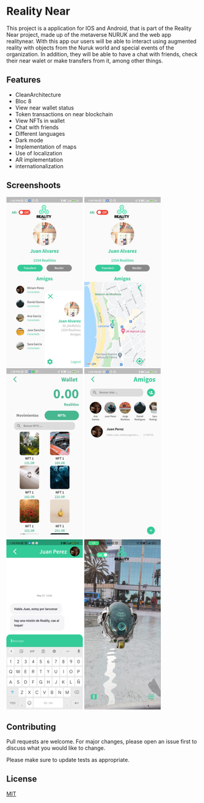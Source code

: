 # Reality Near

This project is a application for IOS and Android, that is part of the Reality Near project, made up of the metaverse NURUK and the web app realitynear.
With this app our users will be able to interact using augmented reality with objects from the Nuruk world and special events of the organization. In addition, they will be able to have a chat with friends, check their near walet or make transfers from it, among other things.


## Features
- CleanArchitecture
- Bloc 8
- View near wallet status
- Token transactions on near blockchain
- View NFTs in wallet
- Chat with friends
- Different languages
- Dark mode
- Implementation of maps
- Use of localization
- AR implementation
- internationalization

## Screenshoots

<img src="https://github.com/RealityNearFoundation2022/App-Movil/blob/main/APP-Screenshoots/homeScreen.jpeg" alt="drawing" width="200"/> <img src="https://github.com/RealityNearFoundation2022/App-Movil/blob/main/APP-Screenshoots/Map.jpeg" alt="drawing" width="200"/> <img src="https://github.com/RealityNearFoundation2022/App-Movil/blob/main/APP-Screenshoots/walltet%20NFT.jpeg" alt="drawing" width="200"/> <img src="https://github.com/RealityNearFoundation2022/App-Movil/blob/main/APP-Screenshoots/FriendsChat.jpeg" alt="drawing" width="200"/> <img src="https://github.com/RealityNearFoundation2022/App-Movil/blob/main/APP-Screenshoots/Chat.jpeg" alt="drawing" width="200"/> <img src="https://github.com/RealityNearFoundation2022/App-Movil/blob/main/APP-Screenshoots/AR.jpeg" alt="drawing" width="200"/> 

## Contributing
Pull requests are welcome. For major changes, please open an issue first to discuss what you would like to change.

Please make sure to update tests as appropriate.

## License
[MIT](https://choosealicense.com/licenses/mit/)
